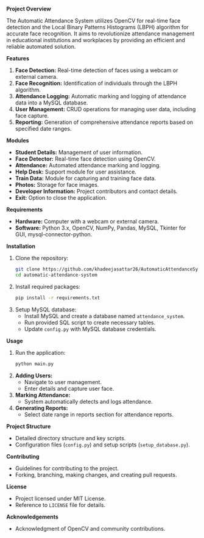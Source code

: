 
**Project Overview**

The Automatic Attendance System utilizes OpenCV for real-time face detection and the Local Binary Patterns Histograms (LBPH) algorithm for accurate face recognition. It aims to revolutionize attendance management in educational institutions and workplaces by providing an efficient and reliable automated solution.

**Features**

1. **Face Detection:** Real-time detection of faces using a webcam or external camera.
2. **Face Recognition:** Identification of individuals through the LBPH algorithm.
3. **Attendance Logging:** Automatic marking and logging of attendance data into a MySQL database.
4. **User Management:** CRUD operations for managing user data, including face capture.
5. **Reporting:** Generation of comprehensive attendance reports based on specified date ranges.

**Modules**

- **Student Details:** Management of user information.
- **Face Detector:** Real-time face detection using OpenCV.
- **Attendance:** Automated attendance marking and logging.
- **Help Desk:** Support module for user assistance.
- **Train Data:** Module for capturing and training face data.
- **Photos:** Storage for face images.
- **Developer Information:** Project contributors and contact details.
- **Exit:** Option to close the application.

**Requirements**

- **Hardware:** Computer with a webcam or external camera.
- **Software:** Python 3.x, OpenCV, NumPy, Pandas, MySQL, Tkinter for GUI, mysql-connector-python.

**Installation**

1. Clone the repository:
   ```bash
   git clone https://github.com/khadeejasattar26/AutomaticAttendanceSystem
   cd automatic-attendance-system
   ```
2. Install required packages:
   ```bash
   pip install -r requirements.txt
   ```
3. Setup MySQL database:
   - Install MySQL and create a database named `attendance_system`.
   - Run provided SQL script to create necessary tables.
   - Update `config.py` with MySQL database credentials.

**Usage**

1. Run the application:
   ```bash
   python main.py
   ```
2. **Adding Users:**
   - Navigate to user management.
   - Enter details and capture user face.
3. **Marking Attendance:**
   - System automatically detects and logs attendance.
4. **Generating Reports:**
   - Select date range in reports section for attendance reports.

**Project Structure**

- Detailed directory structure and key scripts.
- Configuration files (`config.py`) and setup scripts (`setup_database.py`).

**Contributing**

- Guidelines for contributing to the project.
- Forking, branching, making changes, and creating pull requests.

**License**

- Project licensed under MIT License.
- Reference to `LICENSE` file for details.

**Acknowledgements**

- Acknowledgment of OpenCV and community contributions.

